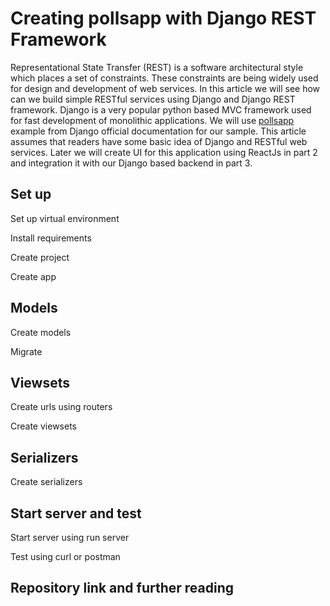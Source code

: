 # Creating pollsapp with Django REST Framework

Representational State Transfer (REST) is a software architectural style which places a set of constraints. These constraints are being widely used for design and development of web services. In this article we will see how can we build simple RESTful services using Django and Django REST framework. Django is a very popular python based MVC framework used for fast development of monolithic applications. We will use [pollsapp](https://docs.djangoproject.com/en/2.2/intro/tutorial01/) example from Django official documentation for our sample. This article assumes that readers have some basic idea of Django and RESTful web services. Later we will create UI for this application using ReactJs in part 2 and integration it with our Django based backend in part 3.

## Set up
Set up virtual environment

Install requirements

Create project

Create app


## Models
Create models

Migrate


## Viewsets
Create urls using routers

Create viewsets


## Serializers
Create serializers

## Start server and test
Start server using run server

Test using curl or postman

## Repository link and further reading

